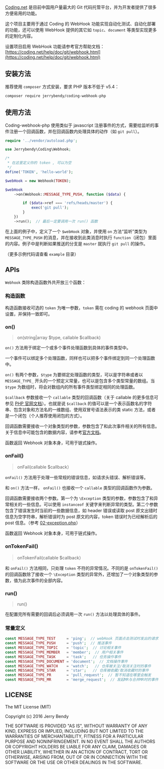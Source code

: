 [Coding.net](https://coding.net) 是目前中国用户量最大的 Git 代码托管平台，并为开发者提供了很多方便易用的功能。

这个项目主要用于通过 Coding 的 WebHook 功能实现自动化测试、自动化部署的功能，还可以使用 WebHook 提供的其它如 `topic`、`document` 等类型实现更多的定制化内容。

设置项目启用 WebHook 功能请参考官方帮助文档：[https://coding.net/help/doc/git/webhook.html](https://coding.net/help/doc/git/webhook.html)

## 安装方法
推荐使用 `composer` 方式安装，要求 PHP 版本不低于 v5.4：

```bash
composer require jerrybendy/coding-webhook-php
```

## 使用方法
Coding-webhook-php 使用类似于 javascript 注册事件的方式，需要给监听的事件注册一个回调函数，并在回调函数内处理具体的动作（如 `git pull`）。

```php
require '../vendor/autoload.php';

use Jerrybendy\Coding\Webhook;

/*
 * 在这里定义你的 token , 可以为空
 */
define('TOKEN', 'hello-world');

$webHook = new Webhook(TOKEN);

$webHook
    ->on(Webhook::MESSAGE_TYPE_PUSH, function ($data) {

        if ($data->ref === 'refs/heads/master') {
            exec('git pull');
        }
    })
    ->run();  // 最后一定要调用一次 run() 函数
```

在上面的例子中，定义了一个 `$webHook` 对象，并使用 `on` 方法“监听”类型为 `MESSAGE_TYPE_PUSH` 的消息，并在接收到此类消息时执行 `function`（闭包）里面的内容。例子中是判断如果推送的分支是 `master` 就执行 `git pull` 的操作。

（更多示例代码请查看 `example` 目录）

## APIs
`Webhook` 类除构造函数外共开放三个函数：

### 构造函数
构造函数接收可选的 `token` 为唯一参数，`token` 需在 coding 的 webhook 页面中设置，并保持一致即可。

### on()
> on(string|array $type, callable $callback)

`on()` 方法用于绑定一个或多个事件处理函数到具体的事件类型中。

一个事件可以绑定多个处理函数，同样也可以把多个事件绑定到同一个处理函数中。

`on()` 有两个参数，`$type` 为要绑定处理函数的类型，可以是字符串或者以 `MESSAGE_TYPE_` 开头的一个预定义常量，也可以是包含多个类型常量的数组。当 `$type` 为数组时，将会对数组内的所有事件类型绑定相同的处理函数。

`$callback` 参数接收一个 `callable` 类型的回调函数（关于 callable 的更多信息可参见 [PHP 官网文档](http://php.net/manual/en/language.types.callable.php)）。也就是说 `$callback` 的值可以是一个表示函数名的字符串、包含对象和方法名的一维数组、使用双冒号语法表示的类 static 方法，或者是一个闭包（个人推荐使用闭包的方式）。

回调函数需要接收一个对象类型的参数，参数包含了和此次事件相关的所有信息。关于信息中可能包含的数据内容，请参考[官方文档](https://open.coding.net/webhook.html#webhook)。

函数返回 Webhook 对象本身，可用于链式操作。

### onFail()
> onFail(callable $callback）

`onFail()` 方法用于处理一些常规的错误信息，如请求头错误、解析错误等。

和 `on()` 方法一样， `onFail()` 也接收一个 `callable` 类型的回调函数作为参数。

回调函数需要接收两个参数。第一个为 `\Exception` 类型的参数，参数包含了和异常相关的一些信息。可以使用 `instanceof` 关键字来判断异常的类型。第二个参数包含了错误发生时当前的一些数据信息，如 header 错误或读取 post 原文出错时信息为空字符串，解析错误时为 post 原文的内容，token 错误时为已经解析后的 post 信息。（参考 [02-exception.php](example/02-exception.php)）

函数返回 Webhook 对象本身，可用于链式操作。

### onTokenFail()
> onTokenFail(callable $callback）

和 `onFail()` 方法相同，只处理 `token` 不符的异常情况。不同的是 `onTokenFail()` 的回调函数除了接收一个 `\Exception` 类型的异常外，还增加了一个对象类型的参数，值为此次事件的全部内容。

### run()
> run()

在配置完所有需要的回调后必须调用一次 `run()` 方法以处理具体的事件。

### 常量定义
```php
const MESSAGE_TYPE_TEST     = 'ping';  // webHook 页面点击测试时发出的请求 
const MESSAGE_TYPE_PUSH     = 'push';  // 推送事件
const MESSAGE_TYPE_TOPIC    = 'topic';  // 讨论相关事件
const MESSAGE_TYPE_MEMBER   = 'member';  // 用户相关事件
const MESSAGE_TYPE_TASK     = 'task';   // 任务操作事件
const MESSAGE_TYPE_DOCUMENT = 'document';  // 文档操作事件
const MESSAGE_TYPE_WATCH    = 'watch';   // 仓库被关注/取消关注时的事件
const MESSAGE_TYPE_STAR     = 'star';   // 仓库被收藏/取消收藏时的事件
const MESSAGE_TYPE_PR       = 'pull_request';  // 暂不知道在哪里会触发
const MESSAGE_TYPE_MR       = 'merge_request';  // 发起MR与合并MR时的事件
```


## LICENSE
The MIT License (MIT)

Copyright (c) 2016 Jerry Bendy

THE SOFTWARE IS PROVIDED "AS IS", WITHOUT WARRANTY OF ANY KIND, EXPRESS OR
IMPLIED, INCLUDING BUT NOT LIMITED TO THE WARRANTIES OF MERCHANTABILITY,
FITNESS FOR A PARTICULAR PURPOSE AND NONINFRINGEMENT. IN NO EVENT SHALL THE
AUTHORS OR COPYRIGHT HOLDERS BE LIABLE FOR ANY CLAIM, DAMAGES OR OTHER
LIABILITY, WHETHER IN AN ACTION OF CONTRACT, TORT OR OTHERWISE, ARISING FROM,
OUT OF OR IN CONNECTION WITH THE SOFTWARE OR THE USE OR OTHER DEALINGS IN THE
SOFTWARE.
